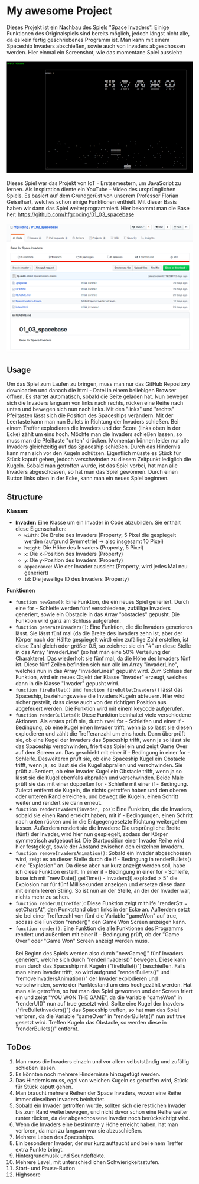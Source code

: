 # My awesome Project
Dieses Projekt ist ein Nachbau des Spiels "Space Invaders". Einige Funktionen des Originalspiels sind bereits möglich, jedoch längst nicht alle, da es kein fertig geschriebenes Programm ist. Man kann mit einem Spaceship Invaders abschießen, sowie auch von Invaders abgeschossen werden. Hier einmal ein Screenshot, wie das momentane Spiel aussieht: <br><br/>
<img src = "Bildschirmfoto 2020-02-04 um 13.48.43.png" width="860"/> <br><br/>
Dieses Spiel war das Projekt von IoT - Erstsemestern, um JavaScript zu lernen. Als Inspiration diente ein YouTube - Video des ursprünglichen Spiels.
Es basiert auf dem Grundgerüst von unserem Professor Florian Geiselhart, welches schon einige Funktionen enthielt. Mit dieser Basis haben wir dann das Spiel weiterprogrammiert. Hier bekommt man die Base her: https://github.com/hfgcoding/01_03_spacebase <br><br/>
<img src = "Bildschirmfoto 2020-02-04 um 13.26.59.png"/>

## Usage
Um das Spiel zum Laufen zu bringen, muss man nur das GitHub Repository downloaden und danach die html - Datei in einem beliebigen Browser öffnen. Es startet automatisch, sobald die Seite geladen hat. Nun bewegen sich die Invaders langsam von links nach rechts, rücken eine Reihe nach unten und bewegen sich nun nach links. Mit den "links" und "rechts" Pfeiltasten lässt sich die Position des Spaceships verändern. Mit der Leertaste kann man nun Bullets in Richtung der Invaders schießen. Bei einem Treffer explodieren die Invaders und der Score (links oben in der Ecke) zählt um eins hoch. Möchte man die Invaders schießen lassen, so muss man die Pfeiltaste "unten" drücken. Momentan können leider nur alle Invaders gleichzeitig auf das Spaceship schießen. Durch das Hindernis kann man sich vor den Kugeln schützen. Eigentlich müsste es Stück für Stück kaputt gehen, jedoch verschwinden zu diesem Zeitpunkt lediglich die Kugeln. Sobald man getroffen wurde, ist das Spiel vorbei, hat man alle Invaders abgeschossen, so hat man das Spiel gewonnen. Durch einen Button links oben in der Ecke, kann man ein neues Spiel beginnen.

## Structure
**Klassen:**
* **Invader:** Eine Klasse um ein Invader in Code abzubilden. Sie enthält diese Eigenschaften:
  * `width`: Die Breite des Invaders (Property, 5 Pixel die gespiegelt werden (aufgrund Symmetrie) -> also insgesamt 10 Pixel)
  * `height`: Die Höhe des Invaders (Property, 5 Pixel)
  * `x`: Die x-Position des Invaders (Property)
  * `y`: Die y-Position des Invaders (Property)
  * `appearance`: Wie der Invader aussieht (Property, wird jedes Mal neu generiert)
  * `id`: Die jeweilige ID des Invaders (Property)
  
**Funktionen**
  * `function newGame()`: Eine Funktion, die ein neues Spiel generiert. Durch eine for - Schleife werden fünf verschiedene, zufällige Invaders generiert, sowie ein Obstacle in das Array "obstacles" gepusht. Die Funktion wird ganz am Schluss aufgerufen.
  * `function generateInvaders()`: Eine Funktion, die die Invaders generieren lässt. Sie lässt fünf mal (da die Breite des Invaders zehn ist, aber der Körper nach der Hälfte gespiegelt wird) eine zufällige Zahl erstellen, ist diese Zahl gleich oder größer 0.5, so zeichnet sie ein "#" an diese Stelle in das Array "invaderLine" (so hat man eine 50% Verteilung der Charaktere). Das wiederholt sie fünf mal, da die Höhe des Invaders fünf ist. Diese fünf Zeilen befinden sich nun alle im Array "invaderLine", welches nun in das Array "invaderLines" gepusht wird. Zum Schluss der Funktion, wird ein neues Objekt der Klasse "Invader" erzeugt, welches dann in die Klasse "Invader" gepusht wird.
  * `function fireBullet()` und `function fireBulletInvaders()` lässt das Spaceship, beziehungsweise die Invaders Kugeln abfeuern. Hier wird sicher gestellt, dass diese auch von der richtigen Position aus abgefeuert werden. Die Funktion wird mit einem keycode aufgerufen.
  * `function renderBullets()`: Diese Funktion beinhaltet viele verschiedene Aktionen. Als erstes prüft sie, durch zwei for - Schleifen und einer if - Bedingung, ob eine Kugel einen Invader trifft, wenn ja so lässt sie diesen explodieren und zählt die Trefferanzahl um eins hoch.
  Dann überprüft sie, ob eine Kugel der Invaders das Spaceship trifft, wenn ja so lässt sie das Spaceship verschwinden, friert das Spiel ein und zeigt Game Over auf dem Screen an. Das geschieht mit einer if - Bedingung in einer for - Schleife.
  Desweiteren prüft sie, ob eine Spaceship Kugel ein Obstacle trifft, wenn ja, so lässt sie die Kugel abprallen und verschwinden.
  Sie prüft außerdem, ob eine Invader Kugel ein Obstacle trifft, wenn ja  so lässt sie die Kugel ebenfalls abprallen und verschwinden. Beide Male prüft sie das mit einer doppelten for - Schleife mit einer if - Bedingung.
  Zuletzt entfernt sie Kugeln, die nichts getroffen haben und den oberen oder unteren Rand erreichen, und bewegt die Kugeln, einen Schritt weiter und rendert sie dann erneut.
  * `function renderInvaders(invader, pos)`: Eine Funktion, die die Invaders, sobald sie einen Rand erreicht haben, mit if - Bedingungen, einen Schritt nach unten rücken und in die Entgegengesetzte Richtung weitergehen lassen. Außerdem rendert sie die Invaders: Die ursprüngliche Breite (fünf) der Invader, wird hier nun gespiegelt, sodass der Körper symmetrisch aufgebaut ist. Die Startposition einer Invader Reihe wird hier festgelegt, sowie der Abstand zwischen den einzelnen Invadern.
  * `function removeInvadersAnimation()`: Sobald ein Invader abgeschossen wird, zeigt es an dieser Stelle durch die if - Bedingung in renderBullets() eine "Explosion" an. Da diese aber nur kurz anzeigt werden soll, habe ich diese Funktion erstellt. In einer if - Bedingung in einer for - Schleife, lasse ich mit "new Date().getTime() - invaders[i].exploded > 5" die Explosion nur für fünf Millisekunden anzeigen und ersetze diese dann mit einem leeren String. So ist nun an der Stelle, an der der Invader war, nichts mehr zu sehen.
  * `function renderUI(Treffer)`: Diese Funktion zeigt mithilfe "renderStr = setCharsAt", den Punktstand oben links in der Ecke an. Außerdem setzt sie bei einer Trefferzahl von fünf die Variable "gameWon" auf true, sodass die Funktion "render()" den Game Won Screen anzeigen kann.
  * `function render()`: Eine Funktion die alle Funktionen des Programms rendert und außerdem mit einer if - Bedingung prüft, ob der "Game Over" oder "Game Won" Screen anzeigt werden muss.
<br><br/>
Bei Beginn des Spiels werden also durch "newGame()" fünf Invaders generiert, welche sich durch "renderInvaders()" bewegen. Diese kann man durch das Spaceship mit Kugeln ("fireBullet()") beschießen. Falls man einen Invader trifft, so wird aufgrund "renderBullets()" und "removeInvadersAnimation()" der Invader explodieren und verschwinden, sowie der Punktestand um eins hochgezählt werden. Hat man alle getroffen, so hat man das Spiel gewonnen und der Screen friert ein und zeigt "YOU WON THE GAME", da die Variable "gameWon" in "renderUI()" nun auf true gesetzt wird. Sollte eine Kugel der Inavders ("fireBulletInvaders()") das Spaceship treffen, so hat man das Spiel verloren, da die Variable "gameOver" in "renderBullets()" nun auf true gesetzt wird. Treffen Kugeln das Obstacle, so werden diese in "renderBullets()" entfernt.

## ToDos
1. Man muss die Invaders einzeln und vor allem selbstständig und zufällig schießen lassen.
2. Es könnten noch mehrere Hindernisse hinzugefügt werden.
3. Das Hindernis muss, egal von welchen Kugeln es getroffen wird, Stück für Stück kaputt gehen.
4. Man braucht mehrere Reihen der Space Invaders, wovon eine Reihe immer dieselben Invaders beinhaltet.
5. Sobald ein Invader getroffen wurde, sollten sich die restlichen Invader bis zum Rand weiterbewegen, und nicht davor schon eine Reihe weiter runter rücken, da der abgeschossene Invader noch berücksichtigt wird.
6. Wenn die Invaders eine bestimmte y Höhe erreicht haben, hat man verloren, da man zu langsam war sie abzuschießen.
7. Mehrere Leben des Spaceships.
8. Ein besonderer Invader, der nur kurz auftaucht und bei einem Treffer extra Punkte bringt.
9. Hintergrundmusik und Soundeffekte.
10. Mehrere Level, mit unterschiedlichen Schwierigkeitsstufen.
11. Start- und Pause-Button
12. Highscore

